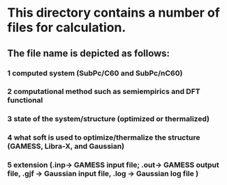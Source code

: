 # This directory contains a number of files for calculation.
## The file name is depicted as follows:
###   1 computed system (SubPc/C60 and SubPc/nC60)
###   2 computational method such as semiempirics and DFT functional
###   3 state of the system/structure (optimized or thermalized)
###   4 what soft is used to optimize/thermalize the structure (GAMESS, Libra-X, and Gaussian)
###   5 extension (.inp-> GAMESS input file; .out-> GAMESS output file, .gjf -> Gaussian input file, .log -> Gaussian log file ) 